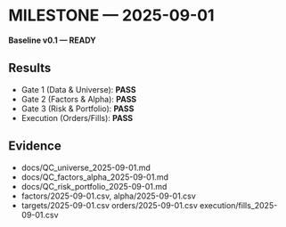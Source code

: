 ﻿# MILESTONE — 2025-09-01

**Baseline v0.1 — READY**

## Results
- Gate 1 (Data & Universe): **PASS**
- Gate 2 (Factors & Alpha): **PASS**
- Gate 3 (Risk & Portfolio): **PASS**
- Execution (Orders/Fills): **PASS**

## Evidence
- docs/QC_universe_2025-09-01.md
- docs/QC_factors_alpha_2025-09-01.md
- docs/QC_risk_portfolio_2025-09-01.md
- factors/2025-09-01.csv, alpha/2025-09-01.csv
- targets/2025-09-01.csv  orders/2025-09-01.csv  execution/fills_2025-09-01.csv
